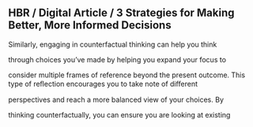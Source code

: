 ## HBR / Digital Article / 3 Strategies for Making Better, More Informed Decisions

Similarly, engaging in counterfactual thinking can help you think

through choices you’ve made by helping you expand your focus to

consider multiple frames of reference beyond the present outcome. This type of reﬂection encourages you to take note of diﬀerent

perspectives and reach a more balanced view of your choices. By

thinking counterfactually, you can ensure you are looking at existing